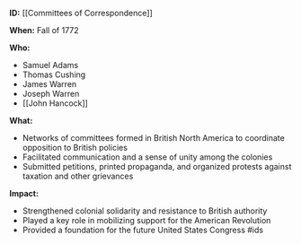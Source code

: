 **ID:** [[Committees of Correspondence]]

**When:** Fall of 1772

**Who:**
* Samuel Adams
* Thomas Cushing
* James Warren
* Joseph Warren
* [[John Hancock]]

**What:**
* Networks of committees formed in British North America to coordinate opposition to British policies
* Facilitated communication and a sense of unity among the colonies
* Submitted petitions, printed propaganda, and organized protests against taxation and other grievances

**Impact:**
* Strengthened colonial solidarity and resistance to British authority
* Played a key role in mobilizing support for the American Revolution
* Provided a foundation for the future United States Congress
#ids